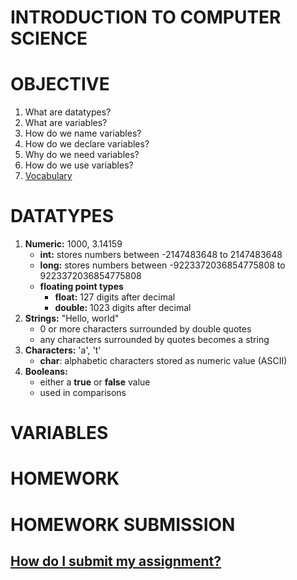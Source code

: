 # INTRODUCTION TO COMPUTER SCIENCE

# OBJECTIVE
1. What are datatypes?
2. What are variables?
3. How do we name variables?
4. How do we declare variables?
5. Why do we need variables?
6. How do we use variables?
7. [Vocabulary](https://github.com/ECS-CS/2018-2019/blob/master/6-8th/Vocabulary.md)

# DATATYPES

1. **Numeric:** 1000, 3.14159
    * **int:** stores numbers between -2147483648 to 2147483648
    * **long:** stores numbers between -9223372036854775808 to 9223372036854775808
    * **floating point types**
        * **float:** 127 digits after decimal
        * **double:** 1023 digits after decimal
2. **Strings:** "Hello, world"
    * 0 or more characters surrounded by double quotes
    * any characters surrounded by quotes becomes a string
3. **Characters:** 'a', 't'
    * **char**: alphabetic characters stored as numeric value (ASCII)
4. **Booleans:**
    * either a **true** or **false** value
    * used in comparisons

# VARIABLES

# HOMEWORK

# HOMEWORK SUBMISSION
## [How do I submit my assignment?](https://github.com/ECS-CS/2018-2019/blob/master/6-8th/HomeworkSubmission.md)